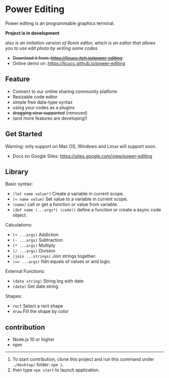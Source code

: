 # Power Editing
Power editing is an programmable graphics terminal. 

**Project is in development**

*also is an imitation version of Ronin editor, which is an editor that allows you to use edit photo by writing some codes.*

* <s>Download it from: https://ljcucc.itch.io/power-editing</s>
* Online demo on :https://ljcucc.github.io/power-editing

## Feature
* Connect to our online sharing community platform
* Resizable code editor
* simple free data-type syntax
* using your codes as a plugins
* <s>dragging view supported</s> (removed)
* (and more features are developing!)

## Get Started 
Warning: only support on Mac OS, Windows and Linux will support soon.
* Docs on Google Sites: https://sites.google.com/view/power-editing

## Library
Basic syntax:
* `(let name value*)` Create a variable in current scope.
* `(= name value)` Set value to a variable in current scope.
* `(name)` call or get a function or value from variable.
* `(def name (...args*) (code))` define a function or create a async code object.

Calculations:
* `(+ ...args)` Addiction
* `(- ...args)` Subtraction
* `(* ...args)` Multiply
* `(/ ...args)` Division
* `(join ...strings)` Join strings together.
* `(== ...args)` fidn equals of values or and logic.

External Functions:
* `(date string)` String log with date
* `(date)` Get date string

Shapes:
* `rect` Select a rect shape
* `draw` Fill the shape by color

<!-- Basic I/O
* `(msgbox string)`
* `(write string)` -->


## contribution
* Node.js 10 or higher
* npm
---
1. To start contribution, clone this project and run this command under `./desktop/` folder: `npm i`.
2. then type `npm start` to launch  application.
